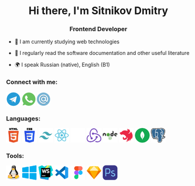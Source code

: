 <h1 align="center">Hi there, I'm Sitnikov Dmitry </h1>
<h3 align="center">Frontend Developer</h3>

- 🌱 I am currently studying web technologies

- 📝 I regularly read the software documentation and other useful literature

- 🌍 I speak Russian (native), English (B1)

### Connect with me:
<p align="left">
<a href="https://t.me/anshlag_fm" target="blank"><img align="center" src="./icon/telegram.svg" alt="daniilshat" height="40" width="40" /></a>
<a href="https://wa.me/79209191567" target="blank"><img align="center" src="./icon/whatsapp.svg" alt="daniilshat" height="36" width="36" /></a>
<a href="mailto:betani.elvin@mail.ru" target="blank"><img align="center" src="./icon/email.svg" alt="daniilshat" height="36" width="36" /></a>
</p>

### Languages:
<p align="left"> 
<img src="./icon/html.svg" alt="c" width="40" height="40"/>
<img src="./icon/css.svg" alt="c" width="40" height="40"/>
<img src="./icon/tailwind.svg" alt="c" width="40" height="40"/>
<img src="./icon/react.svg" alt="c" width="40" height="40"/>
<img src="./icon/next.svg" alt="c" width="40" height="40"/>
<img src="./icon/redux.svg" alt="c" width="40" height="40"/>
<img src="./icon/node.svg" alt="c" width="40" height="40"/>
<img src="./icon/nest.svg" alt="c" width="40" height="40"/>
<img src="./icon/mongodb.svg" alt="c" width="40" height="40"/>
<img src="./icon/postgresql.svg" alt="c" width="40" height="40"/>
</p>

### Tools:
<p align="left"> 
<img src="./icon/linux.svg" alt="c" width="40" height="40"/>
<img src="./icon/windows.svg" alt="c" width="40" height="40"/>
<img src="./icon/webstorm.svg" alt="c" width="40" height="40"/>
<img src="./icon/vscode.svg" alt="c" width="40" height="40"/>
<img src="./icon/figma.svg" alt="c" width="40" height="40"/>
<img src="./icon/sketch.svg" alt="c" width="40" height="40"/>
<img src="./icon/photoshop.svg" alt="c" width="40" height="40"/>
</p>
